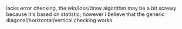 lacks error checking, the win/loss/draw algorithm may be a bit screwy because it's based on statistic; however i believe that the generic diagonal/horizontal/vertical checking works.
